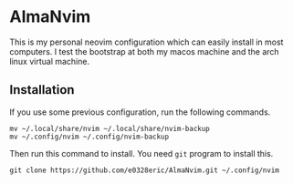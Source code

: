 # AlmaNvim
This is my personal neovim configuration which can easily install in most computers.
I test the bootstrap at both my macos machine and the arch linux virtual machine.

## Installation
If you use some previous configuration, run the following commands.
```console
mv ~/.local/share/nvim ~/.local/share/nvim-backup
mv ~/.config/nvim ~/.config/nvim-backup
```

Then run this command to install. You need `git` program to install this.
```console
git clone https://github.com/e0328eric/AlmaNvim.git ~/.config/nvim
```

